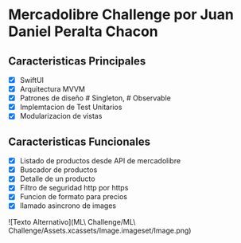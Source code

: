 # Mercadolibre Challenge por Juan Daniel Peralta Chacon
## Caracteristicas Principales 

- [x] SwiftUI
- [x] Arquitectura MVVM
- [x] Patrones de diseño # Singleton, # Observable
- [x] Implemtacion de Test Unitarios
- [x] Modularizacion de vistas

## Caracteristicas Funcionales

- [x] Listado de productos desde API de mercadolibre
- [x] Buscador de productos
- [x] Detalle de un producto
- [x] Filtro de seguridad http por https
- [x] Funcion de formato para precios
- [x] llamado asincrono de images

![Texto Alternativo](ML\ Challenge/ML\ Challenge/Assets.xcassets/Image.imageset/Image.png)



